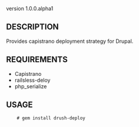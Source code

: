 version 1.0.0.alpha1

## DESCRIPTION

Provides capistrano deployment strategy for Drupal.

## REQUIREMENTS

* Capistrano 
* railsless-deloy
* php\_serialize

## USAGE

        # gem install drush-deploy
